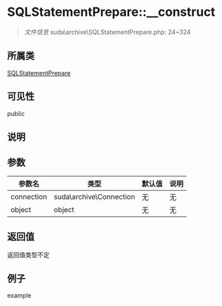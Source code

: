 # SQLStatementPrepare::__construct

> *文件信息* suda\archive\SQLStatementPrepare.php: 24~324
## 所属类 

[SQLStatementPrepare](../SQLStatementPrepare.md)

## 可见性

  public  
## 说明



## 参数

 
| 参数名 | 类型 | 默认值 | 说明 |
|--------|-----|-------|-------|
 | connection |  suda\archive\Connection | 无 | 无 |
 | object |  object | 无 | 无 |
## 返回值
返回值类型不定
## 例子

example